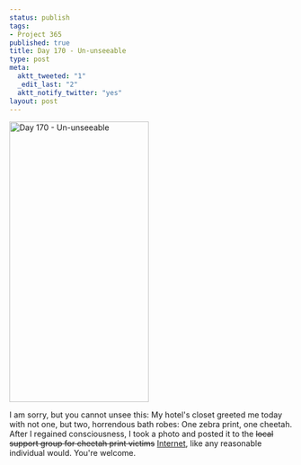 ```yaml
--- 
status: publish
tags: 
- Project 365
published: true
title: Day 170 - Un-unseeable
type: post
meta: 
  aktt_tweeted: "1"
  _edit_last: "2"
  aktt_notify_twitter: "yes"
layout: post
---
```

<a href="http://www.flickr.com/photos/freeed/5851724233/" title="Day 170 - Un-unseeable by Fred​, on Flickr"><img src="http://farm4.static.flickr.com/3284/5851724233_3ab224de5e.jpg" width="248" height="500" alt="Day 170 - Un-unseeable"/></a>

I am sorry, but you cannot unsee this: My hotel's closet greeted me today with not one, but two, horrendous bath robes: One zebra print, one cheetah. After I regained consciousness, I took a photo and posted it to the <del>local support group for cheetah print victims</del> <ins>Internet</ins>, like any reasonable individual would. You're welcome.
